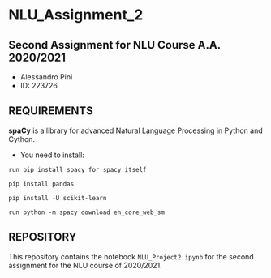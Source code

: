 # NLU_Assignment_2

## Second Assignment for NLU Course A.A. 2020/2021

- Alessandro Pini
- ID: 223726

## REQUIREMENTS

**spaCy** is a library for advanced Natural Language Processing in Python and Cython.

* You need to install:

```
run pip install spacy for spacy itself

pip install pandas

pip install -U scikit-learn

run python -m spacy download en_core_web_sm
```

## REPOSITORY

This repository contains the notebook ```NLU_Project2.ipynb``` for the second assignment for the NLU course of 2020/2021.
